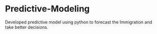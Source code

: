 # Predictive-Modeling
Developed predictive model using python to forecast the Immigration and take better decisions.
